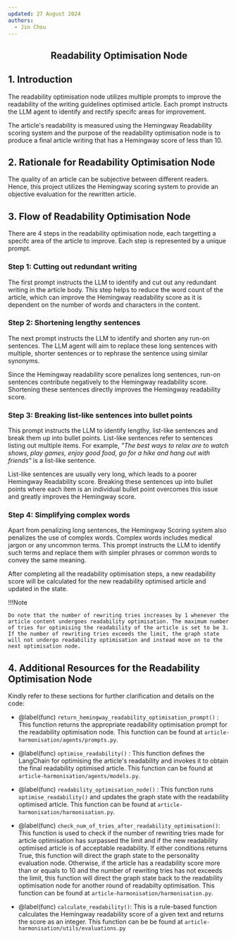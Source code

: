 ```yaml
---
updated: 27 August 2024
authors:
  - Jin Chou
---
```


<center><h2><p>Readability Optimisation Node</p></h2></center>

## 1. Introduction

The readability optimisation node utilizes multiple prompts to improve the readability of the writing guidelines optimised article. Each prompt instructs the LLM agent to identify and rectify specifc areas for improvement.

The article's readability is measured using the Hemingway Readability scoring system and the purpose of the readability optimisation node is to produce a final article writing that has a Hemingway score of less than 10.

## 2. Rationale for Readability Optimisation Node

The quality of an article can be subjective between different readers. Hence, this project utilizes the Hemingway scoring system to provide an objective evaluation for the rewritten article.

## 3. Flow of Readability Optimisation Node

There are 4 steps in the readability optimisation node, each targetting a specifc area of the article to improve. Each step is represented by a unique prompt.

### Step 1: Cutting out redundant writing

The first prompt instructs the LLM to identify and cut out any redundant writing in the article body. This step helps to reduce the word count of the article, which can improve the Hemingway readability score as it is dependent on the number of words and characters in the content.

### Step 2: Shortening lengthy sentences

The next prompt instructs the LLM to identify and shorten any run-on sentences. The LLM agent will aim to replace these long sentences with multiple, shorter sentences or to rephrase the sentence using similar synonyms.

Since the Hemingway readability score penalizes long sentences, run-on sentences contribute negatively to the Hemingway readability score. Shortening these sentences directly improves the Hemingway readability score.

### Step 3: Breaking list-like sentences into bullet points

This prompt instructs the LLM to identify lengthy, list-like sentences and break them up into bullet points. List-like sentences refer to sentences listing out multiple items. For example, _"The best ways to relax are to watch shows, play games, enjoy good food, go for a hike and hang out with friends"_ is a list-like sentence.

List-like sentences are usually very long, which leads to a poorer Hemingway Readability score. Breaking these sentences up into bullet points where each item is an individual bullet point overcomes this issue and greatly improves the Hemingway score.

### Step 4: Simplifying complex words

Apart from penalizing long sentences, the Hemingway Scoring system also penalizes the use of complex words. Complex words includes medical jargon or any uncommon terms. This prompt instructs the LLM to identify such terms and replace them with simpler phrases or common words to convey the same meaning.

After completing all the readability optimisation steps, a new readability score will be calculated for the new readability optimised article and updated in the state.

!!!Note

    Do note that the number of rewriting tries increases by 1 whenever the article content undergoes readability optimisation. The maximum number of tries for optimising the readability of the article is set to be 3. If the number of rewriting tries exceeds the limit, the graph state will not undergo readability optimisation and instead move on to the next optimisation node.

## 4. Additional Resources for the Readability Optimisation Node

Kindly refer to these sections for further clarification and details on the code:

- @label(func) `return_hemingway_readability_optimisation_prompt()` : This function returns the appropriate readability optimisation prompt for the readability optimisation node. This function can be found at `article-harmonisation/agents/prompts.py`.

- @label(func) `optimise_readability()` : This function defines the LangChain for optimising the article's readability and invokes it to obtain the final readability optimised article. This function can be found at `article-harmonisation/agents/models.py`.

- @label(func) `readability_optimisation_node()` : This function runs `optimise_readability()` and updates the graph state with the readability optimised article. This function can be found at `article-harmonisation/harmonisation.py`.

- @label(func) `check_num_of_tries_after_readability_optimisation()`: This function is used to check if the number of rewriting tries made for article optimisation has surpassed the limit and if the new readability optimised article is of acceptable readability. If either conditions returns True, this function will direct the graph state to the personality evaluation node. Otherwise, if the article has a readability score more than or equals to 10 and the number of rewriting tries has not exceeds the limit, this function will direct the graph state back to the readability optimisation node for another round of readabilty optimisation. This function can be found at `article-harmonisation/harmonisation.py`.

- @label(func) `calculate_readability()`: This is a rule-based function calculates the Hemingway readability score of a given text and returns the score as an integer. This function can be be found at `article-harmonisation/utils/evaluations.py`

